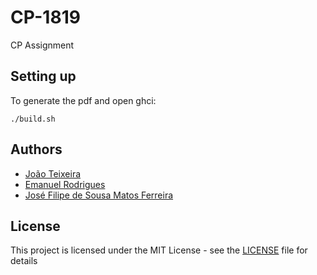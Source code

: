 # CP-1819
CP Assignment

## Setting up

To generate the pdf and open ghci:
```
./build.sh
```

## Authors

* [João Teixeira](https://github.com/jtexeira)
* [Emanuel Rodrigues](https://github.com/Sapos1)
* [José Filipe de Sousa Matos Ferreira](https://github.com/JoseFilipeFerreira)

## License

This project is licensed under the MIT License - see the [LICENSE](LICENSE) file for details
